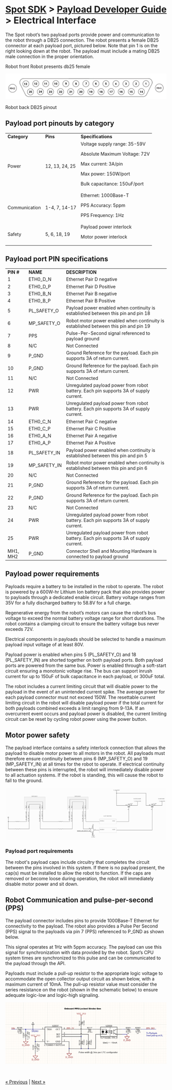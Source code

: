 <!--
Copyright (c) 2020 Boston Dynamics, Inc.  All rights reserved.

Downloading, reproducing, distributing or otherwise using the SDK Software
is subject to the terms and conditions of the Boston Dynamics Software
Development Kit License (20191101-BDSDK-SL).
-->

# [Spot SDK](../../README.md) > [Payload Developer Guide](README.md) > Electrical Interface

The Spot robot’s two payload ports provide power and communication to the robot through a DB25 connection. The robot presents a female DB25 connector at each payload port, pictured below. Note that pin 1 is on the right looking down at the robot. The payload must include a mating DB25 male connection in the proper orientation.

Robot front Robot presents db25 female

![db25 connector][elec-image1]

Robot back DB25 pinout


## Payload port pinouts by category


<table>
  <tr>
   <td><strong>Category</strong>
   </td>
   <td><strong>Pins</strong>
   </td>
   <td><strong>Specifications</strong>
   </td>
  </tr>
  <tr>
   <td>Power
   </td>
   <td>12, 13, 24, 25
   </td>
   <td>Voltage supply range: 35-59V
<p>
Absolute Maximum Voltage: 72V
<p>
Max current: 3A/pin
<p>
Max power: 150W/port
<p>
Bulk capacitance: 150uF/port
   </td>
  </tr>
  <tr>
   <td>Communication
   </td>
   <td>1-4, 7, 14-17
   </td>
   <td>Ethernet: 1000Base-T
<p>
PPS Accuracy: 5ppm
<p>
PPS Frequency: 1Hz
   </td>
  </tr>
  <tr>
   <td>Safety
   </td>
   <td>5, 6, 18, 19
   </td>
   <td>Payload power interlock
<p>
Motor power interlock
   </td>
  </tr>
</table>



## Payload port PIN specifications


<table>
  <tr>
   <td><strong>PIN #</strong>
   </td>
   <td><strong>NAME</strong>
   </td>
   <td><strong>DESCRIPTION</strong>
   </td>
  </tr>
  <tr>
   <td>1
   </td>
   <td>ETH0_D_N
   </td>
   <td>Ethernet Pair D negative
   </td>
  </tr>
  <tr>
   <td>2
   </td>
   <td>ETH0_D_P
   </td>
   <td>Ethernet Pair D Positive
   </td>
  </tr>
  <tr>
   <td>3
   </td>
   <td>ETH0_B_N
   </td>
   <td>Ethernet Pair B negative
   </td>
  </tr>
  <tr>
   <td>4
   </td>
   <td>ETH0_B_P
   </td>
   <td>Ethernet Pair B Positive
   </td>
  </tr>
  <tr>
   <td>5
   </td>
   <td>PL_SAFETY_O
   </td>
   <td>Payload power enabled when continuity is established between this pin and pin 18
   </td>
  </tr>
  <tr>
   <td>6
   </td>
   <td>MP_SAFETY_O
   </td>
   <td>Robot motor power enabled when continuity is established between this pin and pin 19
   </td>
  </tr>
  <tr>
   <td>7
   </td>
   <td>PPS
   </td>
   <td>Pulse-Per-Second signal referenced to payload ground
   </td>
  </tr>
  <tr>
   <td>8
   </td>
   <td>N/C
   </td>
   <td>Not Connected
   </td>
  </tr>
  <tr>
   <td>9
   </td>
   <td>P_GND
   </td>
   <td>Ground Reference for the payload. Each pin supports 3A of return current.
   </td>
  </tr>
  <tr>
   <td>10
   </td>
   <td>P_GND
   </td>
   <td>Ground Reference for the payload. Each pin supports 3A of return current.
   </td>
  </tr>
  <tr>
   <td>11
   </td>
   <td>N/C
   </td>
   <td>Not Connected
   </td>
  </tr>
  <tr>
   <td>12
   </td>
   <td>PWR
   </td>
   <td>Unregulated payload power from robot battery. Each pin supports 3A of supply current.
   </td>
  </tr>
  <tr>
   <td>13
   </td>
   <td>PWR
   </td>
   <td>Unregulated payload power from robot battery. Each pin supports 3A of supply current.
   </td>
  </tr>
  <tr>
   <td>14
   </td>
   <td>ETH0_C_N
   </td>
   <td>Ethernet Pair C negative
   </td>
  </tr>
  <tr>
   <td>15
   </td>
   <td>ETH0_C_P
   </td>
   <td>Ethernet Pair C Positive
   </td>
  </tr>
  <tr>
   <td>16
   </td>
   <td>ETH0_A_N
   </td>
   <td>Ethernet Pair A negative
   </td>
  </tr>
  <tr>
   <td>17
   </td>
   <td>ETH0_A_P
   </td>
   <td>Ethernet Pair A Positive
   </td>
  </tr>
  <tr>
   <td>18
   </td>
   <td>PL_SAFETY_IN
   </td>
   <td>Payload power enabled when continuity is established between this pin and pin 5
   </td>
  </tr>
  <tr>
   <td>19
   </td>
   <td>MP_SAFETY_IN
   </td>
   <td>Robot motor power enabled when continuity is established between this pin and pin 6
   </td>
  </tr>
  <tr>
   <td>20
   </td>
   <td>N/C
   </td>
   <td>Not Connected
   </td>
  </tr>
  <tr>
   <td>21
   </td>
   <td>P_GND
   </td>
   <td>Ground Reference for the payload. Each pin supports 3A of return current.
   </td>
  </tr>
  <tr>
   <td>22
   </td>
   <td>P_GND
   </td>
   <td>Ground Reference for the payload. Each pin supports 3A of return current.
   </td>
  </tr>
  <tr>
   <td>23
   </td>
   <td>N/C
   </td>
   <td>Not Connected
   </td>
  </tr>
  <tr>
   <td>24
   </td>
   <td>PWR
   </td>
   <td>Unregulated payload power from robot battery. Each pin supports 3A of supply current.
   </td>
  </tr>
  <tr>
   <td>25
   </td>
   <td>PWR
   </td>
   <td>Unregulated payload power from robot battery. Each pin supports 3A of supply current.
   </td>
  </tr>
  <tr>
   <td>MH1, MH2
   </td>
   <td>P_GND
   </td>
   <td>Connector Shell and Mounting Hardware is connected to payload ground
   </td>
  </tr>
</table>



## Payload power requirements

Payloads require a battery to be installed in the robot to operate. The robot is powered by a 600W-hr Lithium Ion battery pack that also provides power to payloads through a dedicated enable circuit. Battery voltage ranges from 35V for a fully discharged battery to 58.8V for a full charge.

Regenerative energy from the robot’s motors can cause the robot’s bus voltage to exceed the normal battery voltage range for short durations. The robot contains a clamping circuit to ensure the battery voltage bus never exceeds 72V.

Electrical components in payloads should be selected to handle a maximum payload input voltage of at least 80V.

Payload power is enabled when pins 5 (PL_SAFETY_O) and 18 (PL_SAFETY_IN) are shorted together on both payload ports. Both payload ports are powered from the same bus. Power is enabled through a soft-start circuit ensuring a monotonic voltage rise. The bus can support inrush current for up to 150uF of bulk capacitance in each payload, or 300uF total.

The robot includes a current limiting circuit that will disable power to the payload in the event of an unintended current spike. The average power for each payload connector must not exceed 150W. The resettable current limiting circuit in the robot will disable payload power if the total current for both payloads combined exceeds a limit ranging from 9-13A. If an overcurrent event occurs and payload power is disabled, the current limiting circuit can be reset by cycling robot power using the power button.


## Motor power safety

The payload interface contains a safety interlock connection that allows the payload to disable motor power to all motors in the robot. All payloads must therefore ensure continuity between pins 6 (MP_SAFETY_O) and 19 (MP_SAFETY_IN) at all times for the robot to operate. If electrical continuity between these pins is interrupted, the robot will immediately disable power to all actuation systems. If the robot is standing, this will cause the robot to fall to the ground.


![payload electrical][elec-image2]



### Payload port requirements

The robot's payload caps include circuitry that completes the circuit between the pins involved in this system. If there is no payload present, the cap(s) must be installed to allow the robot to function. If the caps are removed or become loose during operation, the robot will immediately disable motor power and sit down.


## Robot Communication and pulse-per-second (PPS)

The payload connector includes pins to provide 1000Base-T Ethernet for connectivity to the payload. The robot also provides a Pulse Per Second (PPS) signal to the payloads via pin 7 (PPS) referenced to P_GND as shown below.

This signal operates at 1Hz with 5ppm accuracy. The payload can use this signal for synchronization with data provided by the robot. Spot’s CPU system times are synchronized to this pulse and can be communicated to the payload through the API.

Payloads must include a pull-up resistor to the appropriate logic voltage to accommodate the open collector output circuit as shown below, with a maximum current of 10mA. The pull-up resistor value must consider the series resistance on the robot (shown in the schematic below) to ensure adequate logic-low and logic-high signaling.


![onboard PPS][elec-image3]


<br />

<a href="guidelines_for_robust_payload_design.md" class="previous">&laquo; Previous</a>  |  <a href="configuring_payload_software.md" class="next">Next &raquo;</a>



<!--- image and page reference link definitions --->
[rails-image1]: images/rails-image1.png
[rails-image2]: images/rails-image2.png
[rails-image3]: images/rails-image3.png

[config-image1]: images/config-image1.png
[config-image2]: images/config-image2.png
[config-image3]: images/config-image3.png
[config-image4]: images/config-image4.png
[config-image5]: images/config-image5.png
[config-image6]: images/config-image6.png
[elec-image1]: images/elec-image1.png
[elec-image2]: images/elec-image2.png
[elec-image3]: images/elec-image3.png
[guidelines-image1]: images/guidelines-image1.png
[mech-image1]: images/mech-image1.png
[mech-image2]: images/mech-image2.png
[mech-image3]: images/mech-image3.png
[mech-image4]: images/mech-image4.png

[payload-top]: Readme.md "Developing and managing Spot payloads"
[configuration]: payload_configuration_requirements.md "Payload configuration requirements"
[mechanical]: mechanical_interfaces.md "Mechanical interfaces"
[mounting-rails]: robot_mounting_rails.md "Robot mounting rails"
[robust-payload]: guidelines_for_robust_payload_design.md "Guidelines for robust payload design"
[electrical]: robot_electrical_interface.md "Robot electrical interface"
[payload-software]: configuring_payload_software.md "Configuring payload software"
